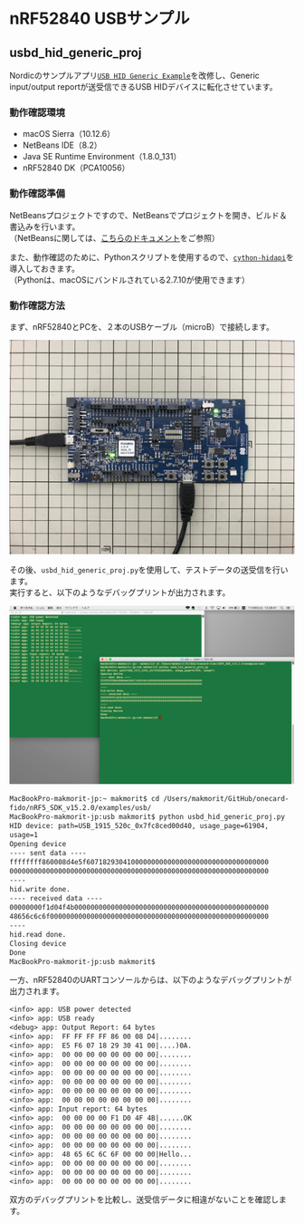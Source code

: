 # nRF52840 USBサンプル

## usbd_hid_generic_proj

Nordicのサンプルアプリ[`USB HID Generic Example`](https://infocenter.nordicsemi.com/topic/com.nordic.infocenter.sdk5.v15.2.0/usbd_hid_generic_example.html?cp=4_0_0_4_5_50_6)を改修し、Generic input/output reportが送受信できるUSB HIDデバイスに転化させています。

### 動作確認環境

- macOS Sierra（10.12.6）
- NetBeans IDE（8.2）
- Java SE Runtime Environment（1.8.0_131）
- nRF52840 DK（PCA10056）

### 動作確認準備

NetBeansプロジェクトですので、NetBeansでプロジェクトを開き、ビルド＆書込みを行います。<br>
（NetBeansに関しては、[こちらのドキュメント](../../../Development/nRF52840/NETBEANS.md)をご参照）

また、動作確認のために、Pythonスクリプトを使用するので、[`cython-hidapi`](https://github.com/trezor/cython-hidapi)を導入しておきます。<br>
（Pythonは、macOSにバンドルされている2.7.10が使用できます）

### 動作確認方法

まず、nRF52840とPCを、２本のUSBケーブル（microB）で接続します。

<img src="assets/0001.jpg" width="600">


その後、`usbd_hid_generic_proj.py`を使用して、テストデータの送受信を行います。<br>
実行すると、以下のようなデバッグプリントが出力されます。

<img src="assets/0002.png" width="700">

```
MacBookPro-makmorit-jp:~ makmorit$ cd /Users/makmorit/GitHub/onecard-fido/nRF5_SDK_v15.2.0/examples/usb/
MacBookPro-makmorit-jp:usb makmorit$ python usbd_hid_generic_proj.py
HID device: path=USB_1915_520c_0x7fc8ced00d40, usage_page=61904, usage=1
Opening device
---- sent data ----
ffffffff860008d4e5f607182930410000000000000000000000000000000000
0000000000000000000000000000000000000000000000000000000000000000
----
hid.write done.
---- received data ----
00000000f1d04f4b000000000000000000000000000000000000000000000000
48656c6c6f000000000000000000000000000000000000000000000000000000
----
hid.read done.
Closing device
Done
MacBookPro-makmorit-jp:usb makmorit$
```

一方、nRF52840のUARTコンソールからは、以下のようなデバッグプリントが出力されます。

```
<info> app: USB power detected
<info> app: USB ready
<debug> app: Output Report: 64 bytes
<info> app:  FF FF FF FF 86 00 08 D4|........
<info> app:  E5 F6 07 18 29 30 41 00|....)0A.
<info> app:  00 00 00 00 00 00 00 00|........
<info> app:  00 00 00 00 00 00 00 00|........
<info> app:  00 00 00 00 00 00 00 00|........
<info> app:  00 00 00 00 00 00 00 00|........
<info> app:  00 00 00 00 00 00 00 00|........
<info> app:  00 00 00 00 00 00 00 00|........
<info> app: Input report: 64 bytes
<info> app:  00 00 00 00 F1 D0 4F 4B|......OK
<info> app:  00 00 00 00 00 00 00 00|........
<info> app:  00 00 00 00 00 00 00 00|........
<info> app:  00 00 00 00 00 00 00 00|........
<info> app:  48 65 6C 6C 6F 00 00 00|Hello...
<info> app:  00 00 00 00 00 00 00 00|........
<info> app:  00 00 00 00 00 00 00 00|........
<info> app:  00 00 00 00 00 00 00 00|........
```

双方のデバッグプリントを比較し、送受信データに相違がないことを確認します。

